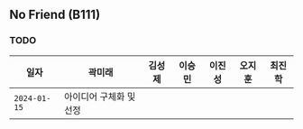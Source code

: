 ## No Friend (B111)

### TODO  
  
|일자|곽미래|김성제|이승민|이진성|오지훈|최진학|
|----|----|----|----|----|----|----|
|`2024-01-15`|아이디어 구체화 및 선정||||||

